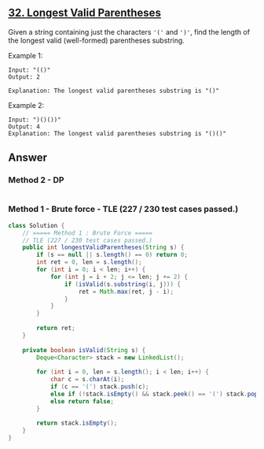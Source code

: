 ## [32. Longest Valid Parentheses](https://leetcode.com/problems/longest-valid-parentheses/)

Given a string containing just the characters `'('` and `')'`, find the length of the longest valid (well-formed) parentheses substring.

Example 1:
```
Input: "(()"
Output: 2

Explanation: The longest valid parentheses substring is "()"
```
Example 2:
```
Input: ")()())"
Output: 4
Explanation: The longest valid parentheses substring is "()()"
```

## Answer
### Method 2 - DP
```java

```
### Method 1 - Brute force - TLE (227 / 230 test cases passed.)
```java
class Solution {
    // ===== Method 1 : Brute Force =====
    // TLE (227 / 230 test cases passed.)
    public int longestValidParentheses(String s) {
        if (s == null || s.length() == 0) return 0;
        int ret = 0, len = s.length();
        for (int i = 0; i < len; i++) {
            for (int j = i + 2; j <= len; j += 2) {
                if (isValid(s.substring(i, j))) {
                    ret = Math.max(ret, j - i);
                }
            }
        }
        
        return ret;
    }
    
    private boolean isValid(String s) {
        Deque<Character> stack = new LinkedList();
        
        for (int i = 0, len = s.length(); i < len; i++) {
            char c = s.charAt(i);
            if (c == '(') stack.push(c);
            else if (!stack.isEmpty() && stack.peek() == '(') stack.pop();
            else return false;
        }
        
        return stack.isEmpty();
    }
}
```
